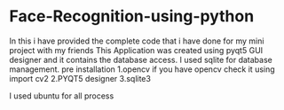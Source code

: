# Face-Recognition-using-python
In this i have provided the complete code that i have done for my mini project with my friends
This Application was created using pyqt5 GUI designer and it contains the database access. I used sqlite for database management.
pre installation 
1.opencv if you have opencv check it using import cv2
2.PYQT5 designer
3.sqlite3 

I used ubuntu for all process
